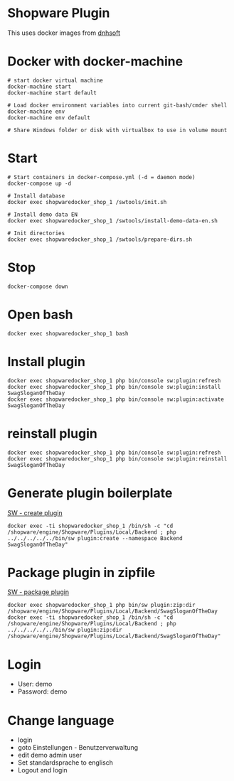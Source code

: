 Shopware Plugin
===============

This uses docker images from [dnhsoft](https://github.com/dnhsoft)

# Docker with docker-machine
	# start docker virtual machine
	docker-machine start
	docker-machine start default

	# Load docker environment variables into current git-bash/cmder shell
	docker-machine env
	docker-machine env default

	# Share Windows folder or disk with virtualbox to use in volume mount

# Start
	# Start containers in docker-compose.yml (-d = daemon mode)
	docker-compose up -d

	# Install database
	docker exec shopwaredocker_shop_1 /swtools/init.sh

	# Install demo data EN
	docker exec shopwaredocker_shop_1 /swtools/install-demo-data-en.sh

	# Init directories
	docker exec shopwaredocker_shop_1 /swtools/prepare-dirs.sh

# Stop
	docker-compose down

# Open bash
	docker exec shopwaredocker_shop_1 bash

# Install plugin
	docker exec shopwaredocker_shop_1 php bin/console sw:plugin:refresh
	docker exec shopwaredocker_shop_1 php bin/console sw:plugin:install SwagSloganOfTheDay
	docker exec shopwaredocker_shop_1 php bin/console sw:plugin:activate SwagSloganOfTheDay

# reinstall plugin
	docker exec shopwaredocker_shop_1 php bin/console sw:plugin:refresh
	docker exec shopwaredocker_shop_1 php bin/console sw:plugin:reinstall SwagSloganOfTheDay

# Generate plugin boilerplate
[SW - create plugin](https://github.com/shopwareLabs/sw-cli-tools#sw-plugincreate)

	docker exec -ti shopwaredocker_shop_1 /bin/sh -c "cd /shopware/engine/Shopware/Plugins/Local/Backend ; php ../../../../../bin/sw plugin:create --namespace Backend SwagSloganOfTheDay"

# Package plugin in zipfile
[SW - package plugin](https://github.com/shopwareLabs/sw-cli-tools#sw-pluginzipdir)

	docker exec shopwaredocker_shop_1 php bin/sw plugin:zip:dir /shopware/engine/Shopware/Plugins/Local/Backend/SwagSloganOfTheDay
	docker exec -ti shopwaredocker_shop_1 /bin/sh -c "cd /shopware/engine/Shopware/Plugins/Local/Backend ; php ../../../../../bin/sw plugin:zip:dir /shopware/engine/Shopware/Plugins/Local/Backend/SwagSloganOfTheDay"

# Login
- User: demo
- Password: demo

# Change language
- login
- goto Einstellungen - Benutzerverwaltung
- edit demo admin user
- Set standardsprache to englisch
- Logout and login

